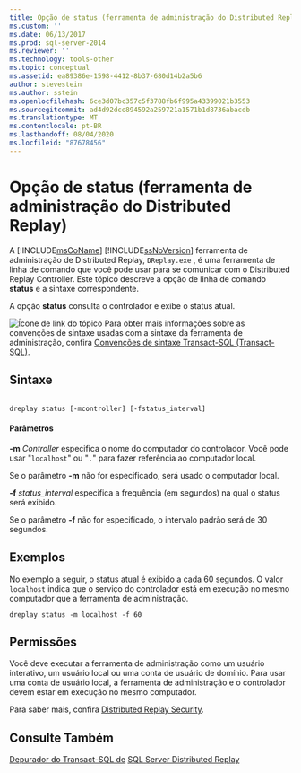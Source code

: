 ```yaml
---
title: Opção de status (ferramenta de administração do Distributed Replay) | Microsoft Docs
ms.custom: ''
ms.date: 06/13/2017
ms.prod: sql-server-2014
ms.reviewer: ''
ms.technology: tools-other
ms.topic: conceptual
ms.assetid: ea89386e-1598-4412-8b37-680d14b2a5b6
author: stevestein
ms.author: sstein
ms.openlocfilehash: 6ce3d07bc357c5f3788fb6f995a43399021b3553
ms.sourcegitcommit: ad4d92dce894592a259721a1571b1d8736abacdb
ms.translationtype: MT
ms.contentlocale: pt-BR
ms.lasthandoff: 08/04/2020
ms.locfileid: "87678456"
---
```

# <a name="status-option-distributed-replay-administration-tool"></a>Opção de status (ferramenta de administração do Distributed Replay)
  A [!INCLUDE[msCoName](../../includes/msconame-md.md)] [!INCLUDE[ssNoVersion](../../includes/ssnoversion-md.md)] ferramenta de administração de Distributed Replay, `DReplay.exe` , é uma ferramenta de linha de comando que você pode usar para se comunicar com o Distributed Replay Controller. Este tópico descreve a opção de linha de comando **status** e a sintaxe correspondente.

 A opção **status** consulta o controlador e exibe o status atual.

 ![Ícone de link do tópico](../../database-engine/media/topic-link.gif "Ícone de link do tópico") Para obter mais informações sobre as convenções de sintaxe usadas com a sintaxe da ferramenta de administração, confira [Convenções de sintaxe Transact-SQL &#40;Transact-SQL&#41;](/sql/t-sql/language-elements/transact-sql-syntax-conventions-transact-sql).

## <a name="syntax"></a>Sintaxe

```

dreplay status [-mcontroller] [-fstatus_interval]
```

#### <a name="parameters"></a>Parâmetros
 **-m** *Controller* especifica o nome do computador do controlador. Você pode usar "`localhost`" ou "`.`" para fazer referência ao computador local.

 Se o parâmetro **-m** não for especificado, será usado o computador local.

 **-f** *status_interval* especifica a frequência (em segundos) na qual o status será exibido.

 Se o parâmetro **-f** não for especificado, o intervalo padrão será de 30 segundos.

## <a name="examples"></a>Exemplos
 No exemplo a seguir, o status atual é exibido a cada 60 segundos. O valor `localhost` indica que o serviço do controlador está em execução no mesmo computador que a ferramenta de administração.

```
dreplay status -m localhost -f 60
```

## <a name="permissions"></a>Permissões
 Você deve executar a ferramenta de administração como um usuário interativo, um usuário local ou uma conta de usuário de domínio. Para usar uma conta de usuário local, a ferramenta de administração e o controlador devem estar em execução no mesmo computador.

 Para saber mais, confira [Distributed Replay Security](distributed-replay-security.md).

## <a name="see-also"></a>Consulte Também
 [Depurador do Transact-SQL de](../../relational-databases/scripting/transact-sql-debugger.md) [SQL Server Distributed Replay](sql-server-distributed-replay.md)


